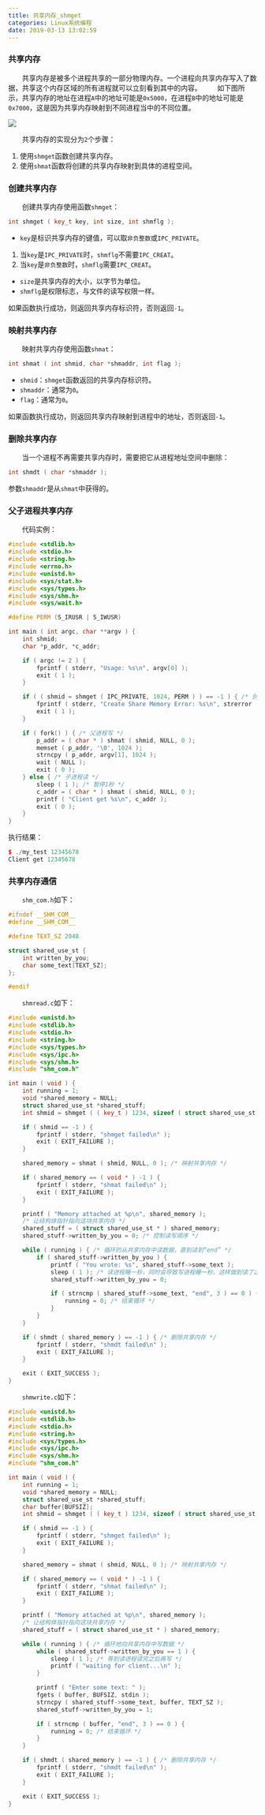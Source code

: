```yaml
---
title: 共享内存_shmget
categories: Linux系统编程
date: 2019-03-13 13:02:59
---
```

### 共享内存

&emsp;&emsp;共享内存是被多个进程共享的一部分物理内存。一个进程向共享内存写入了数据，共享这个内存区域的所有进程就可以立刻看到其中的内容。<!--more-->
&emsp;&emsp;如下图所示，共享内存的地址在进程`A`中的地址可能是`0x5000`，在进程`B`中的地址可能是`0x7000`，这是因为共享内存映射到不同进程当中的不同位置。

<img src="./共享内存_shmget/2.png">

&emsp;&emsp;共享内存的实现分为`2`个步骤：

1. 使用`shmget`函数创建共享内存。
2. 使用`shmat`函数将创建的共享内存映射到具体的进程空间。

### 创建共享内存

&emsp;&emsp;创建共享内存使用函数`shmget`：

``` cpp
int shmget ( key_t key, int size, int shmflg );
```

- `key`是标识共享内存的键值，可以取`非负整数`或`IPC_PRIVATE`。

1. 当`key`是`IPC_PRIVATE`时，`shmflg`不需要`IPC_CREAT`。
2. 当`key`是`非负整数`时，`shmflg`需要`IPC_CREAT`。

- `size`是共享内存的大小，以字节为单位。
- `shmflg`是权限标志，与文件的读写权限一样。

如果函数执行成功，则返回共享内存标识符，否则返回`-1`。

### 映射共享内存

&emsp;&emsp;映射共享内存使用函数`shmat`：

``` cpp
int shmat ( int shmid, char *shmaddr, int flag );
```

- `shmid`：`shmget`函数返回的共享内存标识符。
- `shmaddr`：通常为`0`。
- `flag`：通常为`0`。

如果函数执行成功，则返回共享内存映射到进程中的地址，否则返回`-1`。

### 删除共享内存

&emsp;&emsp;当一个进程不再需要共享内存时，需要把它从进程地址空间中删除：

``` cpp
int shmdt ( char *shmaddr );
```

参数`shmaddr`是从`shmat`中获得的。

### 父子进程共享内存

&emsp;&emsp;代码实例：

``` cpp
#include <stdlib.h>
#include <stdio.h>
#include <string.h>
#include <errno.h>
#include <unistd.h>
#include <sys/stat.h>
#include <sys/types.h>
#include <sys/shm.h>
#include <sys/wait.h>

#define PERM (S_IRUSR | S_IWUSR)

int main ( int argc, char **argv ) {
    int shmid;
    char *p_addr, *c_addr;

    if ( argc != 2 ) {
        fprintf ( stderr, "Usage: %s\n", argv[0] );
        exit ( 1 );
    }

    if ( ( shmid = shmget ( IPC_PRIVATE, 1024, PERM ) ) == -1 ) { /* 创建共享内存 */
        fprintf ( stderr, "Create Share Memory Error: %s\n", strerror ( errno ) );
        exit ( 1 );
    }

    if ( fork() ) { /* 父进程写 */
        p_addr = ( char * ) shmat ( shmid, NULL, 0 );
        memset ( p_addr, '\0', 1024 );
        strncpy ( p_addr, argv[1], 1024 );
        wait ( NULL );
        exit ( 0 );
    } else { /* 子进程读 */
        sleep ( 1 ); /* 暂停1秒 */
        c_addr = ( char * ) shmat ( shmid, NULL, 0 );
        printf ( "Client get %s\n", c_addr );
        exit ( 0 );
    }
}
```

执行结果：

``` cpp
$ ./my_test 12345678
Client get 12345678
```

### 共享内存通信

&emsp;&emsp;`shm_com.h`如下：

``` cpp
#ifndef __SHM_COM__
#define __SHM_COM__

#define TEXT_SZ 2048

struct shared_use_st {
    int written_by_you;
    char some_text[TEXT_SZ];
};

#endif
```

&emsp;&emsp;`shmread.c`如下：

``` cpp
#include <unistd.h>
#include <stdlib.h>
#include <stdio.h>
#include <string.h>
#include <sys/types.h>
#include <sys/ipc.h>
#include <sys/shm.h>
#include "shm_com.h"

int main ( void ) {
    int running = 1;
    void *shared_memory = NULL;
    struct shared_use_st *shared_stuff;
    int shmid = shmget ( ( key_t ) 1234, sizeof ( struct shared_use_st ), 0666 | IPC_CREAT );

    if ( shmid == -1 ) {
        fprintf ( stderr, "shmget failed\n" );
        exit ( EXIT_FAILURE );
    }

    shared_memory = shmat ( shmid, NULL, 0 ); /* 映射共享内存 */

    if ( shared_memory == ( void * ) -1 ) {
        fprintf ( stderr, "shmat failed\n" );
        exit ( EXIT_FAILURE );
    }

    printf ( "Memory attached at %p\n", shared_memory );
    /* 让结构体指针指向这块共享内存 */
    shared_stuff = ( struct shared_use_st * ) shared_memory;
    shared_stuff->written_by_you = 0; /* 控制读写顺序 */

    while ( running ) { /* 循环的从共享内存中读数据，直到读到“end” */
        if ( shared_stuff->written_by_you ) {
            printf ( "You wrote: %s", shared_stuff->some_text );
            sleep ( 1 ); /* 读进程睡一秒，同时会导致写进程睡一秒，这样做到读了之后再写 */
            shared_stuff->written_by_you = 0;

            if ( strncmp ( shared_stuff->some_text, "end", 3 ) == 0 ) {
                running = 0; /* 结束循环 */
            }
        }
    }

    if ( shmdt ( shared_memory ) == -1 ) { /* 删除共享内存 */
        fprintf ( stderr, "shmdt failed\n" );
        exit ( EXIT_FAILURE );
    }

    exit ( EXIT_SUCCESS );
}
```

&emsp;&emsp;`shmwrite.c`如下：

``` cpp
#include <unistd.h>
#include <stdlib.h>
#include <stdio.h>
#include <string.h>
#include <sys/types.h>
#include <sys/ipc.h>
#include <sys/shm.h>
#include "shm_com.h"

int main ( void ) {
    int running = 1;
    void *shared_memory = NULL;
    struct shared_use_st *shared_stuff;
    char buffer[BUFSIZ];
    int shmid = shmget ( ( key_t ) 1234, sizeof ( struct shared_use_st ), 0666 | IPC_CREAT );

    if ( shmid == -1 ) {
        fprintf ( stderr, "shmget failed\n" );
        exit ( EXIT_FAILURE );
    }

    shared_memory = shmat ( shmid, NULL, 0 ); /* 映射共享内存 */

    if ( shared_memory == ( void * ) -1 ) {
        fprintf ( stderr, "shmat failed\n" );
        exit ( EXIT_FAILURE );
    }

    printf ( "Memory attached at %p\n", shared_memory );
    /* 让结构体指针指向这块共享内存 */
    shared_stuff = ( struct shared_use_st * ) shared_memory;

    while ( running ) { /* 循环地向共享内存中写数据 */
        while ( shared_stuff->written_by_you == 1 ) {
            sleep ( 1 ); /* 等到读进程读完之后再写 */
            printf ( "waiting for client...\n" );
        }

        printf ( "Enter some text: " );
        fgets ( buffer, BUFSIZ, stdin );
        strncpy ( shared_stuff->some_text, buffer, TEXT_SZ );
        shared_stuff->written_by_you = 1;

        if ( strncmp ( buffer, "end", 3 ) == 0 ) {
            running = 0; /* 结束循环 */
        }
    }

    if ( shmdt ( shared_memory ) == -1 ) { /* 删除共享内存 */
        fprintf ( stderr, "shmdt failed\n" );
        exit ( EXIT_FAILURE );
    }

    exit ( EXIT_SUCCESS );
}
```